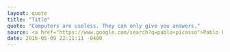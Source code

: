 ```yaml
--- 
layout: quote
title: "Title"
quote: "Computers are useless. They can only give you answers."
source: <a href="https://www.google.com/search?q=pablo+picasso">Pablo Picasso</a>
date: 2016-05-09 22:11:11 -0400
---
```

<!-- Quote may or may not be in quotation marks -->
<!-- Source CANNOT be in quotation marks -->
<!-- CMD+SHIFT+OPT+D for date in Sublime Text (insertDate plugin) -->